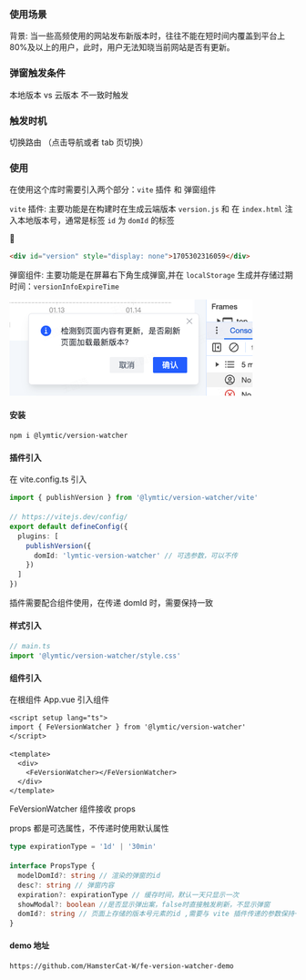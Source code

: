 ### 使用场景

背景: 当一些高频使用的网站发布新版本时，往往不能在短时间内覆盖到平台上 80%及以上的用户，此时，用户无法知晓当前网站是否有更新。

### 弹窗触发条件

本地版本 vs 云版本 不一致时触发

### 触发时机

切换路由 （点击导航或者 tab 页切换）

### 使用

在使用这个库时需要引入两个部分：`vite` 插件 和 弹窗组件

`vite` 插件: 主要功能是在构建时在生成云端版本 `version.js` 和 在 `index.html` 注入本地版本号，通常是标签 `id` 为 `domId` 的标签

🌰

```html
<div id="version" style="display: none">1705302316059</div>
```

弹窗组件: 主要功能是在屏幕右下角生成弹窗,并在 `localStorage` 生成并存储过期时间：`versionInfoExpireTime`

![弹窗组件](image.png)

#### 安装

```bash
npm i @lymtic/version-watcher
```

#### 插件引入

在 vite.config.ts 引入

```ts
import { publishVersion } from '@lymtic/version-watcher/vite'

// https://vitejs.dev/config/
export default defineConfig({
  plugins: [
    publishVersion({
      domId: 'lymtic-version-watcher' // 可选参数，可以不传
    })
  ]
})
```

插件需要配合组件使用，在传递 domId 时，需要保持一致

#### 样式引入

```ts
// main.ts
import '@lymtic/version-watcher/style.css'
```

#### 组件引入

在根组件 App.vue 引入组件

```vue
<script setup lang="ts">
import { FeVersionWatcher } from '@lymtic/version-watcher'
</script>

<template>
  <div>
    <FeVersionWatcher></FeVersionWatcher>
  </div>
</template>
```

FeVersionWatcher 组件接收 props

props 都是可选属性，不传递时使用默认属性

```ts
type expirationType = '1d' | '30min'

interface PropsType {
  modelDomId?: string // 渲染的弹窗的id
  desc?: string // 弹窗内容
  expiration?: expirationType // 缓存时间，默认一天只显示一次
  showModal?: boolean //是否显示弹出案，false时直接触发刷新，不显示弹窗
  domId?: string // 页面上存储的版本号元素的id ,需要与 vite 插件传递的参数保持一致，也可以都不传递，使用默认值
}
```

#### demo 地址

```bash
https://github.com/HamsterCat-W/fe-version-watcher-demo
```
